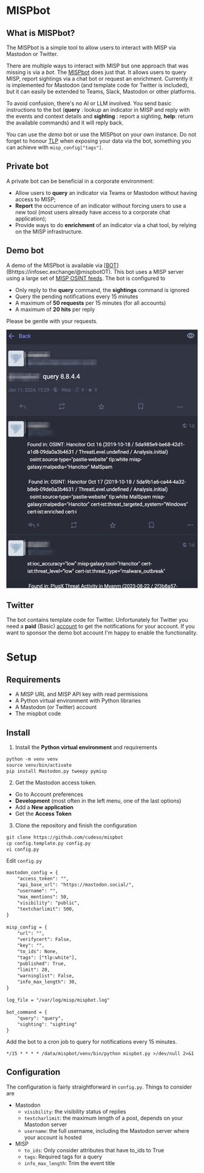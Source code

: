 # MISPbot

## What is MISPbot?

The MISPbot is a simple tool to allow users to interact with MISP via Mastodon or Twitter.

There are multiple ways to interact with MISP but one approach that was missing is via a *bot*. The [MISPbot](https://github.com/cudeso/mispbot) does just that. It allows users to query MISP, report sightings via a chat bot or request an enrichment. Currently it is implemented for Mastodon (and template code for Twitter is included), but it can easily be extended to Teams, Slack, Mastodon or other platforms.

To avoid confusion, there's no AI or LLM involved. You send basic instructions to the bot (**query** : lookup an indicator in MISP and reply with the events and context details and **sighting** : report a sighting, **help**: return the available commands) and it will reply back.

You can use the *demo* bot or use the MISPbot on your own instance. Do not forget to honour [TLP](https://www.first.org/tlp/) when exposing your data via the bot, something you can achieve with `misp_config["tags"]`.

## Private bot

A private bot can be beneficial in a corporate environment:

- Allow users to **query** an indicator via Teams or Mastodon without having access to MISP;
- **Report** the occurrence of an indicator without forcing users to use a new tool (most users already have access to a corporate chat application);
- Provide ways to do **enrichment** of an indicator via a chat tool, by relying on the MISP infrastructure.

## Demo bot

A demo of the MISPbot is available via [[BOT](https://infosec.exchange/@mispbot)](Bhttps://infosec.exchange/@mispbotOT). This bot uses a MISP server using a large set of [MISP OSINT feeds](https://www.misp-project.org/feeds/). The bot is configured to
- Only reply to the **query** command, the **sightings** command is ignored
- Query the pending notifications every 15 minutes
- A maximum of **50 requests** per 15 minutes (for all accounts)
- A maximum of **20 hits** per reply

Please be gentle with your requests.

![conv.png](conv.png)

## Twitter

The bot contains template code for Twitter. Unfortunately for Twitter you need a **paid** (Basic) [account](https://help.twitter.com/en/using-x/x-premium-faq) to get the notifications for your account. If you want to sponsor the demo bot account I'm happy to enable the functionality.

# Setup

## Requirements

- A MISP URL and MISP API key with read permissions
- A Python virtual environment with Python libraries
- A Mastodon (or Twitter) account
- The mispbot code

## Install

1. Install the **Python virtual environment** and requirements

```
python -m venv venv
source venv/bin/activate
pip install Mastodon.py tweepy pymisp
```

2. Get the Mastodon access token.

- Go to Account preferences
- **Development** (most often in the left menu, one of the last options)
- Add a **New application**
- Get the **Access Token**

3. Clone the repository and finish the configuration

```
git clone https://github.com/cudeso/mispbot
cp config.template.py config.py
vi config.py
```

Edit `config.py`

```
mastodon_config = {
    "access_token": "",
    "api_base_url": "https://mastodon.social/",
    "username": "",
    "max_mentions": 50,
    "visibility": "public",
    "textcharlimit": 500,
}

misp_config = {
    "url": "",
    "verifycert": False,
    "key": "",
    "to_ids": None,
    "tags": ["tlp:white"],
    "published": True,
    "limit": 20,
    "warninglist": False,
    "info_max_length": 30,
}

log_file = "/var/log/misp/mispbot.log"

bot_command = {
    "query": "query",
    "sighting": "sighting"
}
```

Add the bot to a cron job to query for notifications every 15 minutes.

```
*/15 * * * * /data/mispbot/venv/bin/python mispbot.py >/dev/null 2>&1
```

## Configuration

The configuration is fairly straightforward in `config.py`. Things to consider are

- Mastodon
  - `visibility`: the visibility status of replies
  - `textcharlimit`: the maximum length of a post, depends on your Mastodon server
  - `username`: the full username, including the Mastodon server where your account is hosted
- MISP
  - `to_ids`: Only consider attributes that have to_ids to True
  - `tags`: Required tags for a query
  - `info_max_length`: Trim the event title

